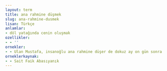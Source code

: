 ```yaml
---
layout: term
title: ana rahmine düşmek
slug: ana-rahmine-dusmek
lisan: Türkçe
anlamlar:
- döl yatağında cenin oluşmak
ozellikler:
- - ''
ornekler:
- - Ulan Mustafa, insanoğlu ana rahmine düşer de dokuz ay on gün sonra capcanlı fırlar.
orneklerkaynak:
- - Sait Faik Abasıyanık
---
```

